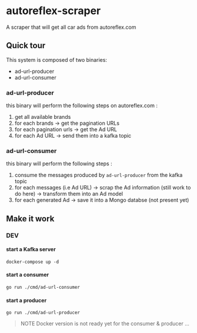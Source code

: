 # autoreflex-scraper

A scraper that will get all car ads from autoreflex.com

## Quick tour

This system is composed of two binaries:
- ad-url-producer
- ad-url-consumer

### ad-url-producer

this binary will perform the following steps on autoreflex.com :

1. get all available brands
2. for each brands -> get the pagination URLs 
3. for each pagination urls -> get the Ad URL
4. for each Ad URL -> send them into a kafka topic

### ad-url-consumer

this binary will perform the following steps :

1. consume the messages produced by `ad-url-producer` from the kafka topic
2. for each messages (i.e Ad URL) -> scrap the Ad information (still work to do here) -> transform them into an Ad model
3. for each generated Ad -> save it into a Mongo databse (not present yet)

## Make it work

### DEV

#### start a Kafka server
`docker-compose up -d`

#### start a consumer
`go run ./cmd/ad-url-consumer`

#### start a producer
`go run ./cmd/ad-url-producer`

> NOTE Docker version is not ready yet for the consumer & producer ...
